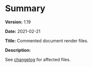 # Summary

**Version:** 1.19

**Date:** 2021-02-21

**Title:** Commented document render files.

**Description:**

See [changelog](./changelog.md) for affected files.
